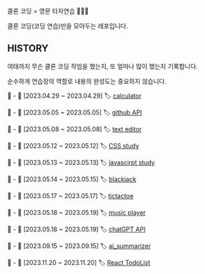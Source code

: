 클론 코딩 = 영문 타자연습 🏄🏻‍♂️

클론 코딩(코딩 연습)만을 모아두는 레포입니다.

## HISTORY

여태까지 무슨 클론 코딩 작업을 했는지, 또 얼마나 많이 했는지 기록합니다.

순수하게 연습장의 역할로 내용의 완성도는 중요하지 않습니다.

📌 - 📆  [2023.04.29 ~ 2023.04.29] 🏷️ [calculator](https://github.com/manymogo/clone_repo/tree/main/cute-calculator) 

📌 - 📆  [2023.05.05 ~ 2023.05.05] 🏷️ [github API](https://github.com/manymogo/clone_repo/tree/main/GithubApi) 

📌 - 📆  [2023.05.08 ~ 2023.05.08] 🏷️ [text editor](https://github.com/manymogo/clone_repo/tree/main/textEditor) 

📌 - 📆  [2023.05.12 ~ 2023.05.12] 🏷️ [CSS study](https://github.com/manymogo/clone_repo/tree/main/css-button) 

📌 - 📆  [2023.05.13 ~ 2023.05.13] 🏷️ [javascirpt study](https://github.com/manymogo/clone_repo/tree/main/countAndSave) 

📌 - 📆  [2023.05.14 ~ 2023.05.15] 🏷️ [blackjack](https://github.com/manymogo/clone_repo/tree/main/BlackjackSimulation) 

📌 - 📆  [2023.05.17 ~ 2023.05.17] 🏷️ [tictactoe](https://github.com/manymogo/clone_repo/tree/main/tictactoe) 

📌 - 📆  [2023.05.18 ~ 2023.05.19] 🏷️ [music player](https://github.com/manymogo/clone_repo/tree/main/music-player) 

📌 - 📆  [2023.05.18 ~ 2023.05.19] 🏷️ [chatGPT API](https://github.com/manymogo/clone_repo/tree/main/ChatGPT-bot) 

📌 - 📆  [2023.09.15 ~ 2023.09.15] 🏷️ [ai_summarizer](https://github.com/manymogo/clone_repo/tree/main/ai_summarizer) 

📌 - 📆  [2023.11.20 ~ 2023.11.20] 🏷️ [React TodoList](https://github.com/manymogo/clone_repo/tree/main/reactTodos) 


